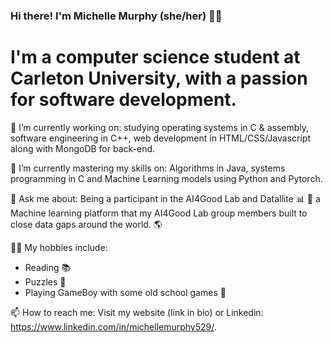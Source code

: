 ### Hi there! I'm Michelle Murphy (she/her) 👩‍💻

# I'm a computer science student at Carleton University, with a passion for software development.

🔭 I’m currently working on: studying operating systems in C & assembly, software engineering in C++, web development in HTML/CSS/Javascript along with MongoDB for back-end. 

🌱 I’m currently mastering my skills on: Algorithms in Java, systems programming in C and Machine Learning models using Python and Pytorch.

💬 Ask me about: Being a participant in the AI4Good Lab and Datallite 📊 📡 a Machine learning platform that my AI4Good Lab group members built to close data gaps around the world. 🌎 

💁‍♀️ My hobbies include: 
  - Reading 📚 
  - Puzzles 🧩 
  - Playing GameBoy with some old school games 👾

📫 How to reach me: Visit my website (link in bio) or Linkedin: https://www.linkedin.com/in/michellemurphy529/.

